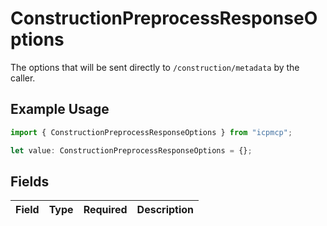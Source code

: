 # ConstructionPreprocessResponseOptions

The options that will be sent directly to `/construction/metadata` by the caller.

## Example Usage

```typescript
import { ConstructionPreprocessResponseOptions } from "icpmcp";

let value: ConstructionPreprocessResponseOptions = {};
```

## Fields

| Field       | Type        | Required    | Description |
| ----------- | ----------- | ----------- | ----------- |